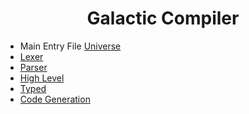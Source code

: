 
<h1 align="center">Galactic Compiler</h1>



* Main Entry File [Universe](src/main/java/de/plixo/galactic/Universe.java)
* [Lexer](src/main/java/de/plixo/galactic/lexer/Readme.md)
* [Parser](src/main/java/de/plixo/galactic/parsing/Readme.md)
* [High Level](src/main/java/de/plixo/galactic/high_level/Readme.md)
* [Typed](src/main/java/de/plixo/galactic/typed/Readme.md)
* [Code Generation](src/main/java/de/plixo/galactic/codegen/Readme.md)